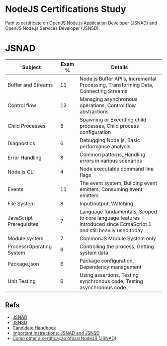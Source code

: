 # NodeJS Certifications Study

Path to certificate on OpenJS Node.js Application Developer (JSNAD) and OpenJS Node.js Services Developer (JSNSD).


# JSNAD

| Subject                  | Exam % | Details                                                                                                            |
| ------------------------ | ------ | ------------------------------------------------------------------------------------------------------------------ |
| Buffer and Streams       | 11     | Node.js Buffer API’s, Incremental Processing, Transforming Data, Connecting Streams                                |
| Control flow             | 12     | Managing asynchronous operations, Control flow abstractions                                                        |
| Child Processes          | 8      | Spawning or Executing child processes, Child process configuration                                                 |
| Diagnostics              | 6      | Debugging Node.js, Basic performance analysis                                                                      |
| Error Handling           | 8      | Common patterns, Handling errors in various scenarios                                                              |
| Node.js CLI              | 4      | Node executable command line flags                                                                                 |
| Events                   | 11     | The event system, Building event emitters, Consuming event emitters                                                |
| File System              | 8      | Input/output, Watching                                                                                             |
| JavaScript Prerequisites | 7      | Language fundamentals, Scoped to core language features introduced since EcmaScript 1 and still heavily used today |
| Module system            | 7      | CommonJS Module System only                                                                                        |
| Process/Operating System | 6      | Controlling the process, Getting system data                                                                       |
| Package.json             | 6      | Package configuration, Dependency management                                                                       |
| Unit Testing             | 6      | Using assertions, Testing synchronous code, Testing asynchronous code                                              |



## Refs

* [JSNAD](https://training.linuxfoundation.org/certification/jsnad/)
* [JSNSD](https://training.linuxfoundation.org/certification/jsnsd/) 
* [Candidate Handbook](https://docs.linuxfoundation.org/tc-docs/certification/lf-handbook2)
* [Important Instructions: JSNAD and JSNSD](https://docs.linuxfoundation.org/tc-docs/certification/instructions-openjs)
* [Como obter a certificação oficial NodeJS (JSNAD)](https://barros42.medium.com/como-obter-a-certifica%C3%A7%C3%A3o-oficial-nodejs-jsnad-377984641598)
